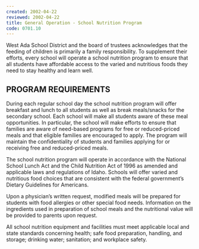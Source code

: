 ```yaml
---
created: 2002-04-22
reviewed: 2002-04-22
title: General Operation - School Nutrition Program
code: 0701.10
---
```


West Ada School District and the board of trustees acknowledges that the feeding of children is primarily a family responsibility. To supplement their efforts, every school will operate a school nutrition program to ensure that all students have affordable access to the varied and nutritious foods they need to stay healthy and learn well.

## PROGRAM REQUIREMENTS
During each regular school day the school nutrition program will offer breakfast and lunch to all students as well as break meals/snacks for the secondary school. Each school will make all students aware of these meal opportunities. In particular, the school will make efforts to ensure that families are aware of need-based programs for free or reduced-priced meals and that eligible families are encouraged to apply. The program will maintain the confidentiality of students and families applying for or receiving free and reduced-priced meals.

The school nutrition program will operate in accordance with the National School Lunch Act and the Child Nutrition Act of 1996 as amended and applicable laws and regulations of Idaho. Schools will offer varied and nutritious food choices that are consistent with the federal government’s Dietary Guidelines for Americans.

Upon a physician’s written request, modified meals will be prepared for students with food allergies or other special food needs. Information on the ingredients used in preparation of school meals and the nutritional value will be provided to parents upon request.

All school nutrition equipment and facilities must meet applicable local and state standards concerning health; safe food preparation, handling, and storage; drinking water; sanitation; and workplace safety.

